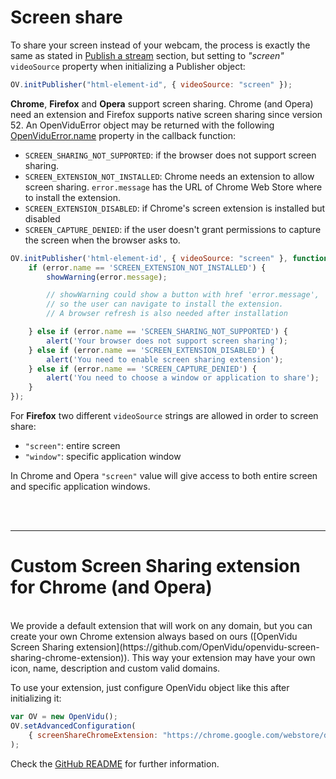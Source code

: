 # Screen share

To share your screen instead of your webcam, the process is exactly the same as stated in [Publish a stream](/how-do-i/publish-unpublish/) section, but setting to _"screen"_ `videoSource` property when initializing a Publisher object:

```javascript
OV.initPublisher("html-element-id", { videoSource: "screen" });
```

**Chrome**, **Firefox** and **Opera** support screen sharing. Chrome (and Opera) need an extension and Firefox supports native screen sharing since version 52. An OpenViduError object may be returned with the following [OpenViduError.name](../../api/openvidu-browser/enums/openviduerrorname.html) property in the callback function:

- `SCREEN_SHARING_NOT_SUPPORTED`: if the browser does not support screen sharing.
- `SCREEN_EXTENSION_NOT_INSTALLED`: Chrome needs an extension to allow screen sharing. `error.message` has the URL of Chrome Web Store where to install the extension.
- `SCREEN_EXTENSION_DISABLED`: if Chrome's screen extension is installed but disabled
- `SCREEN_CAPTURE_DENIED`: if the user doesn't grant permissions to capture the screen when the browser asks to.

```javascript
OV.initPublisher('html-element-id', { videoSource: "screen" }, function(error) {
    if (error.name == 'SCREEN_EXTENSION_NOT_INSTALLED') {
        showWarning(error.message);

        // showWarning could show a button with href 'error.message',
        // so the user can navigate to install the extension.
        // A browser refresh is also needed after installation

    } else if (error.name == 'SCREEN_SHARING_NOT_SUPPORTED') {
        alert('Your browser does not support screen sharing');
    } else if (error.name == 'SCREEN_EXTENSION_DISABLED') {
        alert('You need to enable screen sharing extension');
    } else if (error.name == 'SCREEN_CAPTURE_DENIED') {
        alert('You need to choose a window or application to share');
    }
});
```

For **Firefox** two different `videoSource` strings are allowed in order to screen share:

- `"screen"`: entire screen
- `"window"`: specific application window

In Chrome and Opera `"screen"` value will give access to both entire screen and specific application windows.

<br><br>
<hr>

# Custom Screen Sharing extension for Chrome (and Opera)
<br>
We provide a default extension that will work on any domain, but you can create your own Chrome extension always based on ours ([OpenVidu Screen Sharing extension](https://github.com/OpenVidu/openvidu-screen-sharing-chrome-extension)). This way your extension may have your own icon, name, description and custom valid domains.

To use your extension, just configure OpenVidu object like this after initializing it:

```javascript
var OV = new OpenVidu();
OV.setAdvancedConfiguration(
    { screenShareChromeExtension: "https://chrome.google.com/webstore/detail/EXTENSION_NAME/EXTENSION_ID" }
);
```

Check the [GitHub README](https://github.com/OpenVidu/openvidu-screen-sharing-chrome-extension) for further information.

<br>